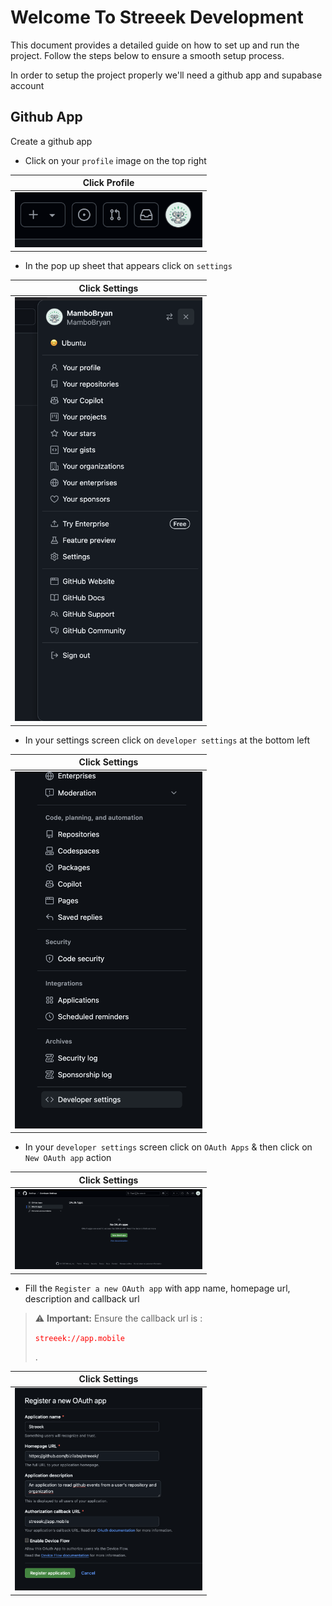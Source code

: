 # Welcome To Streeek Development

This document provides a detailed guide on how to set up and run the project.
Follow the steps below to ensure a smooth setup process.

In order to setup the project properly we'll need a github app and supabase account

## Github App

Create a github app

- Click on your `profile` image on the top right

| Click Profile                                                            | 
|--------------------------------------------------------------------------|
| <img src="../.github/images/setup/github/click_profile.png" width="300"> |

- In the pop up sheet that appears click on `settings`

| Click Settings                                                            | 
|---------------------------------------------------------------------------|
| <img src="../.github/images/setup/github/click_settings.png" width="300"> |

- In your settings screen click on `developer settings` at the bottom left

| Click Settings                                                                      | 
|-------------------------------------------------------------------------------------|
| <img src="../.github/images/setup/github/click_developer_settings.png" width="300"> |

- In your `developer settings` screen click on `OAuth Apps` & then click on `New OAuth app` action

| Click Settings                                                              | 
|-----------------------------------------------------------------------------|
| <img src="../.github/images/setup/github/click_oauth_apps.png" width="300"> |

- Fill the `Register a new OAuth app` with app name, homepage url, description and callback url 
> :warning: **Important:** Ensure the callback url is : <p style="color:red"> `streeek://app.mobile` </p>.

| Click Settings                                                                  | 
|---------------------------------------------------------------------------------|
| <img src="../.github/images/setup/github/register_application.png" width="300"> |
